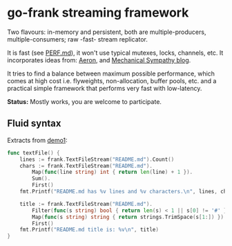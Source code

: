 # go-frank streaming framework

Two flavours: in-memory and persistent, both are multiple-producers, multiple-consumers; raw -fast- stream replicator.

It is fast (see [PERF.md](PERF.md)), it won't use typical mutexes, locks, channels, etc. It incorporates ideas
from: [Aeron](https://github.com/real-logic/Aeron),
and [Mechanical Sympathy blog](https://mechanical-sympathy.blogspot.com).

It tries to find a balance between maximum possible performance, which comes at high cost i.e. flyweights,
non-allocation, buffer pools, etc. and a practical simple framework that performs very fast with low-latency.

**Status:** Mostly works, you are welcome to participate.

## Fluid syntax
Extracts from [demo1](cli/demo1/main.go):
```go
func textFile() {
	lines := frank.TextFileStream("README.md").Count()
	chars := frank.TextFileStream("README.md").
		Map(func(line string) int { return len(line) + 1 }).
		Sum().
		First()
	fmt.Printf("README.md has %v lines and %v characters.\n", lines, chars)

	title := frank.TextFileStream("README.md").
		Filter(func(s string) bool { return len(s) < 1 || s[0] != '#' }).
		Map(func(s string) string { return strings.TrimSpace(s[1:]) }).
		First()
	fmt.Printf("README.md title is: %v\n", title)
}
```